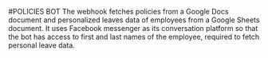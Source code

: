 #POLICIES BOT
The webhook fetches policies from a Google Docs document and personalized leaves data of employees from a Google Sheets document. It uses Facebook messenger as its conversation platform so that the bot has access to first and last names of the employee, required to fetch personal leave data.
